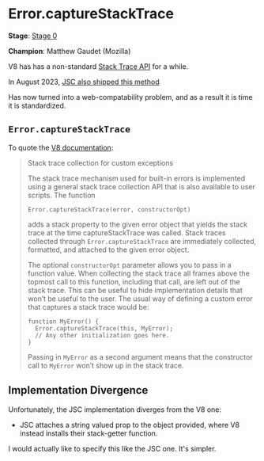 # Error.captureStackTrace 

**Stage**: [Stage 0](https://tc39.es/process-document/)

**Champion**: Matthew Gaudet (Mozilla) 


V8 has has a non-standard [Stack Trace API](https://v8.dev/docs/stack-trace-api) for a while. 

In August 2023, [JSC also shipped this method](https://github.com/WebKit/WebKit/commit/997e074bb35ed07b69c9b821141c91dd548e0d02) 

Has now turned into a web-compatability problem, and as a result it is time it 
is standardized. 

## `Error.captureStackTrace`

To quote the [V8 documentation](https://v8.dev/docs/stack-trace-api):

> Stack trace collection for custom exceptions
> 
> The stack trace mechanism used for built-in errors is implemented using a general stack trace collection API that is also available to user scripts. The function
> 
>     Error.captureStackTrace(error, constructorOpt)
> 
> adds a stack property to the given error object that yields the stack trace at the time captureStackTrace was called. Stack traces collected through `Error.captureStackTrace` are immediately collected, formatted, and attached to the given error object.
> 
> The optional `constructorOpt` parameter allows you to pass in a function value. When collecting the stack trace all frames above the topmost call to this function, including that call, are left out of the stack trace. This can be useful to hide implementation details that won’t be useful to the user. The usual way of defining a custom error that captures a stack trace would be:
> 
>     function MyError() {
>       Error.captureStackTrace(this, MyError);
>       // Any other initialization goes here.
>     }
> 
> Passing in `MyError` as a second argument means that the constructor call to `MyError` won’t show up in the stack trace.

## Implementation Divergence 

Unfortunately, the JSC implementation diverges from the V8 one: 

- JSC attaches a string valued prop to the object provided, where V8 instead installs their stack-getter function.

I would actually like to specify this like the JSC one. It's simpler. 


